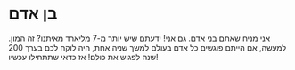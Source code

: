 # בן אדם

אני מניח שאתם בני אדם. גם אני! ידעתם שיש יותר מ-7 מליארד מאיתנו? זה המון. למעשה,
אם הייתם פוגשים כל אדם בעולם למשך שניה אחת, היה לוקח לכם בערך 200 שנה לפגוש את
כולם! אז כדאי שתתחילו עכשיו!
